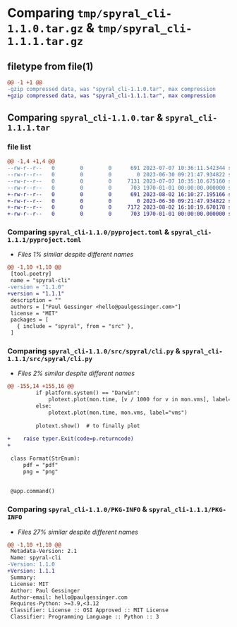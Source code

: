 # Comparing `tmp/spyral_cli-1.1.0.tar.gz` & `tmp/spyral_cli-1.1.1.tar.gz`

## filetype from file(1)

```diff
@@ -1 +1 @@
-gzip compressed data, was "spyral_cli-1.1.0.tar", max compression
+gzip compressed data, was "spyral_cli-1.1.1.tar", max compression
```

## Comparing `spyral_cli-1.1.0.tar` & `spyral_cli-1.1.1.tar`

### file list

```diff
@@ -1,4 +1,4 @@
--rw-r--r--   0        0        0      691 2023-07-07 10:36:11.542344 spyral_cli-1.1.0/pyproject.toml
--rw-r--r--   0        0        0        0 2023-06-30 09:21:47.934822 spyral_cli-1.1.0/src/spyral/__init__.py
--rw-r--r--   0        0        0     7131 2023-07-07 10:35:10.675160 spyral_cli-1.1.0/src/spyral/cli.py
--rw-r--r--   0        0        0      703 1970-01-01 00:00:00.000000 spyral_cli-1.1.0/PKG-INFO
+-rw-r--r--   0        0        0      691 2023-08-02 16:10:27.195166 spyral_cli-1.1.1/pyproject.toml
+-rw-r--r--   0        0        0        0 2023-06-30 09:21:47.934822 spyral_cli-1.1.1/src/spyral/__init__.py
+-rw-r--r--   0        0        0     7172 2023-08-02 16:10:19.670178 spyral_cli-1.1.1/src/spyral/cli.py
+-rw-r--r--   0        0        0      703 1970-01-01 00:00:00.000000 spyral_cli-1.1.1/PKG-INFO
```

### Comparing `spyral_cli-1.1.0/pyproject.toml` & `spyral_cli-1.1.1/pyproject.toml`

 * *Files 1% similar despite different names*

```diff
@@ -1,10 +1,10 @@
 [tool.poetry]
 name = "spyral-cli"
-version = "1.1.0"
+version = "1.1.1"
 description = ""
 authors = ["Paul Gessinger <hello@paulgessinger.com>"]
 license = "MIT"
 packages = [
   { include = "spyral", from = "src" },
 ]
```

### Comparing `spyral_cli-1.1.0/src/spyral/cli.py` & `spyral_cli-1.1.1/src/spyral/cli.py`

 * *Files 2% similar despite different names*

```diff
@@ -155,14 +155,16 @@
         if platform.system() == "Darwin":
             plotext.plot(mon.time, [v / 1000 for v in mon.vms], label="vms * 10^3")
         else:
             plotext.plot(mon.time, mon.vms, label="vms")
 
         plotext.show()  # to finally plot
 
+    raise typer.Exit(code=p.returncode)
+
 
 class Format(StrEnum):
     pdf = "pdf"
     png = "png"
 
 
 @app.command()
```

### Comparing `spyral_cli-1.1.0/PKG-INFO` & `spyral_cli-1.1.1/PKG-INFO`

 * *Files 27% similar despite different names*

```diff
@@ -1,10 +1,10 @@
 Metadata-Version: 2.1
 Name: spyral-cli
-Version: 1.1.0
+Version: 1.1.1
 Summary: 
 License: MIT
 Author: Paul Gessinger
 Author-email: hello@paulgessinger.com
 Requires-Python: >=3.9,<3.12
 Classifier: License :: OSI Approved :: MIT License
 Classifier: Programming Language :: Python :: 3
```

